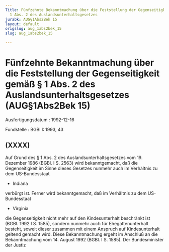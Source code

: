 ```yaml
---
Title: Fünfzehnte Bekanntmachung über die Feststellung der Gegenseitigkeit gemäß §
  1 Abs. 2 des Auslandsunterhaltsgesetzes
jurabk: AUG§1Abs2Bek 15
layout: default
origslug: aug_1abs2bek_15
slug: aug_1abs2bek_15

---
```


# Fünfzehnte Bekanntmachung über die Feststellung der Gegenseitigkeit gemäß § 1 Abs. 2 des Auslandsunterhaltsgesetzes (AUG§1Abs2Bek 15)

Ausfertigungsdatum
:   1992-12-16

Fundstelle
:   BGBl I: 1993, 43



## (XXXX)

Auf Grund des § 1 Abs. 2 des Auslandsunterhaltsgesetzes vom 19. Dezember 1986 (BGBl. I S. 2563) wird bekanntgemacht, daß die Gegenseitigkeit im Sinne dieses Gesetzes nunmehr auch im Verhältnis zu dem US-Bundesstaat

*   Indiana



verbürgt ist. Ferner wird bekanntgemacht, daß im Verhältnis zu dem US-Bundesstaat

*   Virginia



die Gegenseitigkeit nicht mehr auf den Kindesunterhalt beschränkt ist (BGBl. 1992 I S. 1585), sondern nunmehr auch für Ehegattenunterhalt besteht, soweit dieser zusammen mit einem Anspruch auf Kindesunterhalt geltend gemacht wird.
Diese Bekanntmachung ergeht im Anschluß an die Bekanntmachung vom 14. August 1992 (BGBl. I S. 1585).
Der Bundesminister der Justiz

